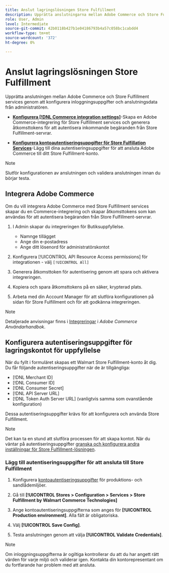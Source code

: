 ```yaml
---
title: Anslut lagringslösningen Store Fulfillment
description: Upprätta anslutningarna mellan Adobe Commerce och Store Fulfillment-lösningen genom att skapa och godkänna en Adobe Commerce-integrering och lägga till autentiseringsuppgifterna för Store Fulfillment-kontot i Adobe Commerce tjänstkonfiguration.
role: User, Admin
level: Intermediate
source-git-commit: 42b0118b427b1e04186793b4a57c058bc1cabdd4
workflow-type: tm+mt
source-wordcount: '372'
ht-degree: 0%

---
```


# Anslut lagringslösningen Store Fulfillment

Upprätta anslutningen mellan Adobe Commerce och Store Fulfillment services genom att konfigurera inloggningsuppgifter och anslutningsdata från administratören.

- **[Konfigurera [!DNL Commerce integration settings]](#create-the-commerce-integration)**-Skapa en Adobe Commerce-integrering för Store Fulfillment services och generera åtkomsttokens för att autentisera inkommande begäranden från Store Fulfillment-servrar.

- **[Konfigurera kontoautentiseringsuppgifter för Store Fulfillation Services](#configure-store-fulfillment-account-credentials)**-Lägg till dina autentiseringsuppgifter för att ansluta Adobe Commerce till ditt Store Fulfillment-konto.

>[!NOTE]
>
>Slutför konfigurationen av anslutningen och validera anslutningen innan du börjar testa.

## Integrera Adobe Commerce

Om du vill integrera Adobe Commerce med Store Fulfillment services skapar du en Commerce-integrering och skapar åtkomsttokens som kan användas för att autentisera begäranden från Store Fulfillment-servrar.

1. I Admin skapar du integreringen för Butiksuppfyllelse.

   - Namnge tillägget
   - Ange din e-postadress
   - Ange ditt lösenord för administratörskontot

1. Konfigurera [!UICONTROL API Resource Access permissions] för integrationen - välj `[!UICONTROL All]`

1. Generera åtkomsttoken för autentisering genom att spara och aktivera integreringen.

1. Kopiera och spara åtkomsttokens på en säker, krypterad plats.

1. Arbeta med din Account Manager för att slutföra konfigurationen på sidan för Store Fulfillment och för att godkänna integreringen.


>[!NOTE]
>
>Detaljerade anvisningar finns i [Integreringar](https://docs.magento.com/user-guide/system/integrations.html) i _Adobe Commerce Användarhandbok_.

## Konfigurera autentiseringsuppgifter för lagringskontot för uppfyllelse

När du fyllt i formuläret skapas ett Walmart Store Fulfillment-konto åt dig. Du får följande autentiseringsuppgifter när de är tillgängliga:

- [!DNL Merchant ID]
- [!DNL Consumer ID]
- [!DNL Consumer Secret]
- [!DNL API Server URL]
- [!DNL Token Auth Server URL] (vanligtvis samma som ovanstående konfiguration)

Dessa autentiseringsuppgifter krävs för att konfigurera och använda Store Fulfillment.

>[!NOTE]
>
>Det kan ta en stund att slutföra processen för att skapa kontot. När du väntar på autentiseringsuppgifter [granska och konfigurera andra inställningar för Store Fulfillment-lösningen](service-config-settings-overview.md).

### Lägg till autentiseringsuppgifter för att ansluta till Store Fulfillment

1. Konfigurera [kontoautentiseringsuppgifter](enable-general.md) för produktions- och sandlådemiljöer.

1. Gå till **[!UICONTROL Stores > Configuration > Services > Store Fulfillment by Walmart Commerce Technologies]**

1. Ange kontoautentiseringsuppgifterna som anges för **[!UICONTROL Production environment]**. Alla fält är obligatoriska.

1. Välj **[!UICONTROL Save Config]**.

1. Testa anslutningen genom att välja **[!UICONTROL Validate Credentials]**.

>[!NOTE]
>
>Om inloggningsuppgifterna är ogiltiga kontrollerar du att du har angett rätt värden för varje miljö och validerar igen. Kontakta din kontorepresentant om du fortfarande har problem med att ansluta.








